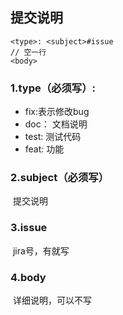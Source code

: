 

## 提交说明

```
<type>: <subject>#issue
// 空一行
<body>
```

### 1.type（必须写）:

- fix:表示修改bug
- doc： 文档说明
- test: 测试代码
- feat: 功能

### 2.subject（必须写）

​      提交说明

### 3.issue 

​    jira号，有就写

### 4.body

​      详细说明，可以不写

